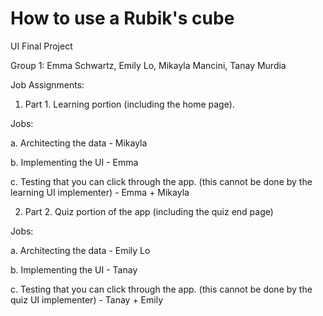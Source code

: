 # How to use a Rubik's cube
UI Final Project

Group 1: Emma Schwartz, Emily Lo, Mikayla Mancini, Tanay Murdia


Job Assignments:

1. Part 1. Learning portion (including the home page). 

Jobs: 

a. Architecting the data - Mikayla

b. Implementing the UI - Emma 

c. Testing that you can click through the app. (this cannot be done by the learning UI implementer) - Emma + Mikayla



2. Part 2. Quiz portion of the app (including the quiz end page) 

Jobs:

a. Architecting the data - Emily Lo

b. Implementing the UI - Tanay

c. Testing that you can click through the app. (this cannot be done by the quiz UI implementer) - Tanay + Emily

